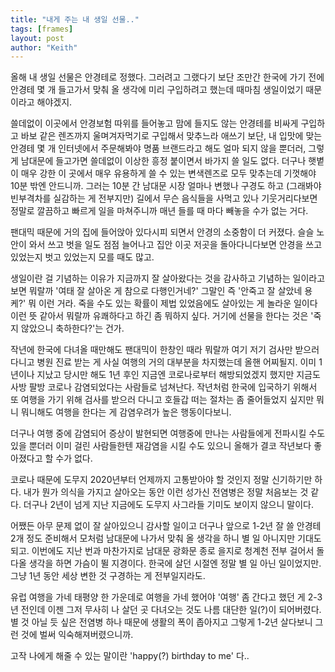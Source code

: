 ```yaml
---
title: "내게 주는 내 생일 선물.."
tags: [frames]
layout: post
author: "Keith"
---
```


올해 내 생일 선물은 안경테로 정했다. 그러려고 그랬다기 보단 조만간 한국에 가기 전에 안경테 몇 개 들고가서 맞춰 올 생각에 미리 구입하려고 했는데 때마침 생일이었기 때문이라고 해야겠지. 

쓸데없이 이곳에서 안경보험 따위를 들어놓고 맘에 들지도 않는 안경테를 비싸게 구입하고 바보 같은 렌즈까지 울며겨자먹기로 구입해서 맞추느라 애쓰기 보단, 내 입맛에 맞는 안경테 몇 개 인터넷에서 주문해봐야 명품 브랜드라고 해도 얼마 되지 않을 뿐더러, 그렇게 남대문에 들고가면 쓸데없이 이상한 흥정 붙이면서 바가지 쓸 일도 없다. 더구나 햇볕이 매우 강한 이 곳에서 매우 유용하게 쓸 수 있는 변색렌즈로 모두 맞추는데 기껏해야 10분 밖엔 안드니까. 그러는 10분 간 남대문 시장 얼마나 변했나 구경도 하고 (그래봐야 빈부격차를 실감하는 게 전부지만) 길에서 무슨 음식들을 사먹고 있나 기웃거리다보면 정말로 깔끔하고 빠르게 일을 마쳐주니까 매년 들를 때 마다 빼놓을 수가 없는 거다.

팬대믹 때문에 거의 집에 들어앉아 있다시피 되면서 안경의 소중함이 더 커졌다. 슬슬 노안이 와서 쓰고 벗을 일도 점점 늘어나고 집안 이곳 저곳을 돌아다니다보면 안경을 쓰고 있었는지 벗고 있었는지 모를 때도 많고. 

생일이란 걸 기념하는 이유가 지금까지 잘 살아왔다는 것을 감사하고 기념하는 일이라고 보면 뭐랄까 '여태 잘 살아온 게 참으로 다행인거네?' 그말인 즉 '안죽고 잘 살았네 용케?' 뭐 이런 거라. 죽을 수도 있는 확률이 제법 있었음에도 살아있는 게 놀라운 일이다 이런 뜻 같아서 뭐랄까 유쾌하다고 하긴 좀 뭐하지 싶다. 거기에 선물을 한다는 것은 '죽지 않았으니 축하한다?'는 건가.

작년에 한국에 다녀올 때만해도 팬대믹이 한창인 때라 뭐랄까 여기 저기 검사만 받으러 다니고 병원 진료 받는 게 사실 여행의 거의 대부분을 차지했는데 올핸 어찌될지. 이미 1년이나 지났고 당시만 해도 1년 후인 지금엔 코로나로부터 해방되었겠지 했지만 지금도 사방 팔방 코로나 감염되었다는 사람들로 넘쳐난다. 작년처럼 한국에 입국하기 위해서 또 여행을 가기 위해 검사를 받으러 다니고 호들갑 떠는 절차는 좀 줄어들었지 싶지만 뭐니 뭐니해도 여행을 한다는 게 감염우려가 높은 행동이다보니.

더구나 여행 중에 감염되어 증상이 발현되면 여행중에 만나는 사람들에게 전파시킬 수도 있을 뿐더러 이미 걸린 사람들한텐 재감염을 시킬 수도 있으니 올해가 결코 작년보다 좋아졌다고 할 수가 없다.

코로나 때문에 도무지 2020년부터 언제까지 고통받아야 할 것인지 정말 신기하기만 하다. 내가 뭔가 의식을 가지고 살아오는 동안 이런 성가신 전염병은 정말 처음보는 것 같다. 더구나 2년이 넘게 지난 지금에도 도무지 사그라들 기미도 보이지 않으니 말이다.

어쨌든 아무 문제 없이 잘 살아있으니 감사할 일이고 더구나 앞으로 1-2년 잘 쓸 안경테 2개 정도 준비해서 모처럼 남대문에 나가서 맞춰 올 생각을 하니 별 일 아니지만 기대도 되고. 이번에도 지난 번과 마찬가지로 남대문 광화문 종로 을지로 청계천 전부 걸어서 돌다올 생각을 하면 가슴이 뛸 지경이다. 한국에 살던 시절엔 정말 별 일 아닌 일이었지만. 그냥 1년 동안 세상 변한 것 구경하는 게 전부일지라도. 

유럽 여행을 가네 태평양 한 가운데로 여행을 가네 했어야 '여행' 좀 간다고 했던 게 2-3년 전인데 이젠 그저 무사히 나 살던 곳 다녀오는 것도 나름 대단한 일(?)이 되어버렸다. 별 것 아닐 듯 싶은 전염병 하나 때문에 생활의 폭이 좁아지고 그렇게 1-2년 살다보니 그런 것에 벌써 익숙해져버렸으니까. 

고작 나에게 해줄 수 있는 말이란 'happy(?) birthday to me' 다..